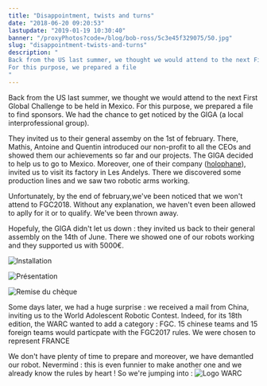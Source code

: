 ```yaml
---
title: "Disappointment, twists and turns"
date: "2018-06-20 09:20:53"
lastupdate: "2019-01-19 10:30:40"
banner: "/proxyPhotos?code=/blog/bob-ross/5c3e45f329075/50.jpg"
slug: "disappointment-twists-and-turns"
description: " 
Back from the US last summer, we thought we would attend to the next First Global Challenge to be held in Mexico.
For this purpose, we prepared a file
"
---
```

Back from the US last summer, we thought we would attend to the next First Global Challenge to be held in Mexico.
For this purpose, we prepared a file to find sponsors.
We had the chance to get noticed by the GIGA (a local interprofessional group).

They invited us to their general assemby on the 1st of february. There, Mathis, Antoine and Quentin introduced our non-profit to all the CEOs and showed them our achievements so far and our projects.
The GIGA decided to help us to go to Mexico.
Moreover, one of their company ([holophane](http://www.holophane.fr/)), invited us to visit its factory in Les Andelys. There we discovered some production lines and we saw two robotic arms working.

Unfortunately, by the end of february,we've been noticed that we won't attend to FGC2018. Without any explanation, we haven't even been allowed to aplly for it or to qualify. We've been thrown away.

Hopefuly, the GIGA didn't let us down : they invited us back to their general assembly on the 14th of June. There we showed one of our robots working and they supported us with 5000€.

 ![Installation](/proxyPhotos?code=/blog/bob-ross/5c3e45f60b0ec/50.jpg "Installation")

![Présentation](/proxyPhotos?code=/blog/bob-ross/5c3e45f99b9ed/50.jpg "Présentation")

![Remise du chèque](/proxyPhotos?code=/blog/bob-ross/5c3e45f329075/50.jpg "Remise du chèque")

Some days later, we had a huge surprise :
we received a mail from China, inviting us to the World Adolescent Robotic Contest. Indeed, for its 18th edition, the WARC wanted to add a category : FGC. 15 chinese teams and 15 foreign teams would particpate with the FGC2017 rules. We were chosen to represent FRANCE

We don't have plenty of time to prepare and moreover, we have demantled our robot. Nevermind : this is even funnier to make another one and we already know the rules by heart !
So we're jumping into :
![Logo WARC](/proxyPhotos?code=/blog/bob-ross/5c3e45ffe6309/50.png "Logo WARC")
    